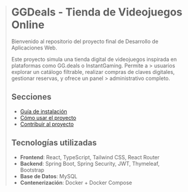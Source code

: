 > # GGDeals - Tienda de Videojuegos Online
> 
> Bienvenido al repositorio del proyecto final de Desarrollo de Aplicaciones Web.
> 
> Este proyecto simula una tienda digital de videojuegos inspirada en plataformas como GG.deals o InstantGaming. Permite a > usuarios explorar un catálogo filtrable, realizar compras de claves digitales, gestionar reservas, y ofrece un panel > administrativo completo.
> 
> ## Secciones
> 
> - [Guía de instalación](./docs/guia-instalacion.md)
> - [Cómo usar el proyecto](./docs/uso.md)
> - [Contribuir al proyecto](./docs/contribucion.md)
> 
> ## Tecnologías utilizadas
> 
> - **Frontend**: React, TypeScript, Tailwind CSS, React Router
> - **Backend**: Spring Boot, Spring Security, JWT, Thymeleaf, Bootstrap
> - **Base de Datos**: MySQL
> - **Contenerización**: Docker + Docker Compose
